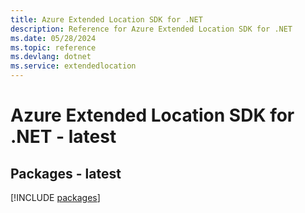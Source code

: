 ```yaml
---
title: Azure Extended Location SDK for .NET
description: Reference for Azure Extended Location SDK for .NET
ms.date: 05/28/2024
ms.topic: reference
ms.devlang: dotnet
ms.service: extendedlocation
---
```

# Azure Extended Location SDK for .NET - latest
## Packages - latest
[!INCLUDE [packages](extended-location-index.md)]